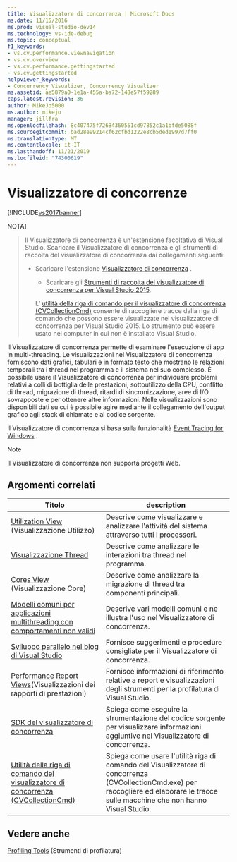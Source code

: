 ```yaml
---
title: Visualizzatore di concorrenza | Microsoft Docs
ms.date: 11/15/2016
ms.prod: visual-studio-dev14
ms.technology: vs-ide-debug
ms.topic: conceptual
f1_keywords:
- vs.cv.performance.viewnavigation
- vs.cv.overview
- vs.cv.performance.gettingstarted
- vs.cv.gettingstarted
helpviewer_keywords:
- Concurrency Visualizer, Concurrency Visualizer
ms.assetid: ae5879a0-1e1a-455a-ba72-148e57f59289
caps.latest.revision: 36
author: MikeJo5000
ms.author: mikejo
manager: jillfra
ms.openlocfilehash: 8c407475f72684360551cd97852c1a1bfde5088f
ms.sourcegitcommit: bad28e99214cf62cfbd1222e8cb5ded1997d7ff0
ms.translationtype: MT
ms.contentlocale: it-IT
ms.lasthandoff: 11/21/2019
ms.locfileid: "74300619"
---
```

# <a name="concurrency-visualizer"></a>Visualizzatore di concorrenze
[!INCLUDE[vs2017banner](../includes/vs2017banner.md)]

NOTA]
> Il Visualizzatore di concorrenza è un'estensione facoltativa di Visual Studio. Scaricare il Visualizzatore di concorrenza e gli strumenti di raccolta del visualizzatore di concorrenza dai collegamenti seguenti:  
> 
> - Scaricare l'estensione              [Visualizzatore di concorrenza](https://visualstudiogallery.msdn.microsoft.com/a6c24ce9-beec-4545-9261-293061436ee9) .  
>   - Scaricare gli              [Strumenti di raccolta del visualizzatore di concorrenza per Visual Studio 2015](https://www.microsoft.com/download/details.aspx?id=49103).  
> 
>   L’ [utilità della riga di comando per il visualizzatore di concorrenza (CVCollectionCmd)](../profiling/concurrency-visualizer-command-line-utility-cvcollectioncmd.md) consente di raccogliere tracce dalla riga di comando che possono essere visualizzate nel visualizzatore di concorrenza per Visual Studio 2015. Lo strumento può essere usato nei computer in cui non è installato Visual Studio.  
  
 Il Visualizzatore di concorrenza permette di esaminare l'esecuzione di app in multi-threading. Le visualizzazioni nel Visualizzatore di concorrenza forniscono dati grafici, tabulari e in formato testo che mostrano le relazioni temporali tra i thread nel programma e il sistema nel suo complesso. È possibile usare il Visualizzatore di concorrenza per individuare problemi relativi a colli di bottiglia delle prestazioni, sottoutilizzo della CPU, conflitto di thread, migrazione di thread, ritardi di sincronizzazione, aree di I/O sovrapposte e per ottenere altre informazioni. Nelle visualizzazioni sono disponibili dati su cui è possibile agire mediante il collegamento dell'output grafico agli stack di chiamate e al codice sorgente.  
  
 Il Visualizzatore di concorrenza si basa sulla funzionalità [Event Tracing for Windows](https://go.microsoft.com/fwlink/?LinkId=234579) .  
  
> [!NOTE]
> Il Visualizzatore di concorrenza non supporta progetti Web.  
  
## <a name="related-topics"></a>Argomenti correlati  
  
|Titolo|description|  
|-----------|-----------------|  
|[Utilization View](../profiling/utilization-view.md) (Visualizzazione Utilizzo)|Descrive come visualizzare e analizzare l'attività del sistema attraverso tutti i processori.|  
|[Visualizzazione Thread](../profiling/threads-view-parallel-performance.md)|Descrive come analizzare le interazioni tra thread nel programma.|  
|[Cores View](../profiling/cores-view.md) (Visualizzazione Core)|Descrive come analizzare la migrazione di thread tra componenti principali.|  
|[Modelli comuni per applicazioni multithreading con comportamenti non validi](../profiling/common-patterns-for-poorly-behaved-multithreaded-applications.md)|Descrive vari modelli comuni e ne illustra l'uso nel Visualizzatore di concorrenza.|  
|[Sviluppo parallelo nel blog di Visual Studio](https://go.microsoft.com/fwlink/?LinkId=235385)|Fornisce suggerimenti e procedure consigliate per il Visualizzatore di concorrenza.|  
|[Performance Report Views](../profiling/performance-report-views.md)(Visualizzazioni dei rapporti di prestazioni)|Fornisce informazioni di riferimento relative a report e visualizzazioni degli strumenti per la profilatura di Visual Studio.|  
|[SDK del visualizzatore di concorrenza](../profiling/concurrency-visualizer-sdk.md)|Spiega come eseguire la strumentazione del codice sorgente per visualizzare informazioni aggiuntive nel Visualizzatore di concorrenza.|  
|[Utilità della riga di comando del visualizzatore di concorrenza (CVCollectionCmd)](../profiling/concurrency-visualizer-command-line-utility-cvcollectioncmd.md)|Spiega come usare l'utilità riga di comando del Visualizzatore di concorrenza (CVCollectionCmd.exe) per raccogliere ed elaborare le tracce sulle macchine che non hanno Visual Studio.|  
  
## <a name="see-also"></a>Vedere anche  
 [Profiling Tools](../profiling/profiling-tools.md) (Strumenti di profilatura)
